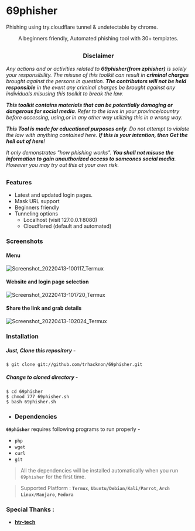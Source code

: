 # 69phisher
Phishing using try.cloudflare tunnel &amp; undetectable by chrome.
<p align="center">A beginners friendly, Automated phishing tool with 30+ templates.</p>

##

<h3><p align="center">Disclaimer</p></h3>

<i>Any actions and or activities related to <b>69phisher(from zphisher)</b> is solely your responsibility. The misuse of this toolkit can result in <b>criminal charges</b> brought against the persons in question. <b>The contributors will not be held responsible</b> in the event any criminal charges be brought against any individuals misusing this toolkit to break the law.

<b>This toolkit contains materials that can be potentially damaging or dangerous for social media</b>. Refer to the laws in your province/country before accessing, using,or in any other way utilizing this in a wrong way.

<b>This Tool is made for educational purposes only</b>. Do not attempt to violate the law with anything contained here. <b>If this is your intention, then Get the hell out of here</b>!

It only demonstrates "how phishing works". <b>You shall not misuse the information to gain unauthorized access to someones social media</b>. However you may try out this at your own risk.</i>

##



### Features

- Latest and updated login pages.
- Mask URL support 
- Beginners friendly
- Tunneling options
  - Localhost (visit 127.0.0.1:8080)
  - Cloudflared (default and automated)

### Screenshots 
#### Menu
![Screenshot_20220413-100117_Termux](https://user-images.githubusercontent.com/68991993/163101060-4a4aff6d-96f9-43e0-9625-58ab6d84fc01.jpg)
#### Website and login page selection
![Screenshot_20220413-101720_Termux](https://user-images.githubusercontent.com/68991993/163102727-b3b1199e-b24d-49ed-a71b-57f0c07f43d4.jpg)
#### Share the link and grab details
![Screenshot_20220413-102024_Termux](https://user-images.githubusercontent.com/68991993/163102809-4add5b0e-6225-4009-a399-ff6e4bdc2adf.jpg)



### Installation

##### Just, Clone this repository -
```
$ git clone git://github.com/trhacknon/69phisher.git
```

##### Change to cloned directory -
```
$ cd 69phisher
$ chmod 777 69phisher.sh
$ bash 69phisher.sh
```
- ### Dependencies

**`69phisher`** requires following programs to run properly - 
- `php`
- `wget`
- `curl`
- `git`

> All the dependencies will be installed automatically when you run `69phisher` for the first time.

> Supported Platform : **`Termux`**, **`Ubuntu/Debian/Kali/Parrot`**, **`Arch Linux/Manjaro`**, **`Fedora`**
### Special Thanks :

- [**htr-tech**](https://github.com/htr-tech)


